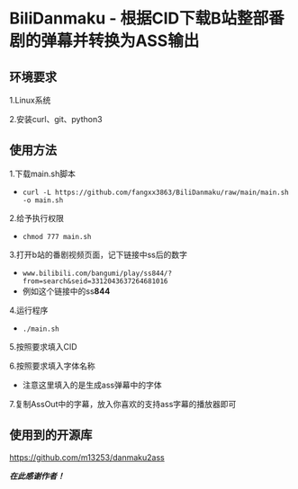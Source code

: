 # BiliDanmaku - 根据CID下载B站整部番剧的弹幕并转换为ASS输出
## 环境要求
1.Linux系统

2.安装curl、git、python3
## 使用方法
1.下载main.sh脚本
  - ```curl -L https://github.com/fangxx3863/BiliDanmaku/raw/main/main.sh -o main.sh```
  
2.给予执行权限
  - ```chmod 777 main.sh```
  
3.打开b站的番剧视频页面，记下链接中ss后的数字
  - ```www.bilibili.com/bangumi/play/ss844/?from=search&seid=3312043637264681016```
  - 例如这个链接中的ss**844** 

4.运行程序
  - ```./main.sh```
  
5.按照要求填入CID

6.按照要求填入字体名称
  - 注意这里填入的是生成ass弹幕中的字体

7.复制AssOut中的字幕，放入你喜欢的支持ass字幕的播放器即可

## 使用到的开源库
https://github.com/m13253/danmaku2ass

***在此感谢作者！***
